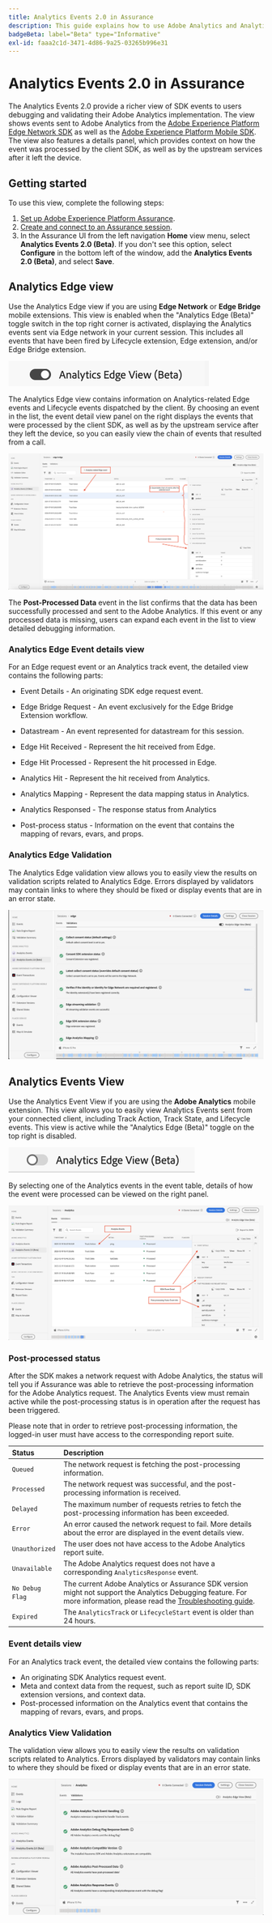 ```yaml
---
title: Analytics Events 2.0 in Assurance
description: This guide explains how to use Adobe Analytics and Analytics Edge view with Adobe Experience Platform Assurance.
badgeBeta: label="Beta" type="Informative"
exl-id: faaa2c1d-3471-4d86-9a25-03265b996e31
---
```

# Analytics Events 2.0 in Assurance

The Analytics Events 2.0 provide a richer view of SDK events to users debugging and validating their Adobe Analytics implementation. The view shows events sent to Adobe Analytics from the [Adobe Experience Platform Edge Network SDK](https://developer.adobe.com/client-sdks/edge/edge-network/) as well as the [Adobe Experience Platform Mobile SDK](https://developer.adobe.com/client-sdks/solution/adobe-analytics/). The view also features a details panel, which provides context on how the event was processed by the client SDK, as well as by the upstream services after it left the device.

## Getting started

To use this view, complete the following steps:

1. [Set up Adobe Experience Platform Assurance](../tutorials/implement-assurance.md).
2. [Create and connect to an Assurance session](../tutorials/using-assurance.md).
3. In the Assurance UI from the left navigation **Home** view menu, select **Analytics Events 2.0 (Beta)**. If you don't see this option, select **Configure** in the bottom left of the window, add the **Analytics Events 2.0 (Beta)**, and select **Save**.

## Analytics Edge view

Use the Analytics Edge view if you are using **Edge Network** or **Edge Bridge** mobile extensions. This view is enabled when the "Analytics Edge (Beta)" toggle switch in the top right corner is activated, displaying the Analytics events sent via Edge network in your current session. This includes all events that have been fired by Lifecycle extension, Edge extension, and/or Edge Bridge extension.

![An image that shows toggle which switched to Analytics Edge View.](./images/adobe-analytics-edge/edge-analytics-view-toggle.png)

The Analytics Edge view contains information on Analytics-related Edge events and Lifecycle events dispatched by the client. By choosing an event in the list, the event detail view panel on the right displays the events that were processed by the client SDK, as well as by the upstream service after they left the device, so you can easily view the chain of events that resulted from a call.

![An image demonstrating different components in the Analytics Edge View for the Edge Bridge scenario.](./images/adobe-analytics-edge/edgebridge-analytics-events.png)

The **Post-Processed Data** event in the list confirms that the data has been successfully processed and sent to the Adobe Analytics. If this event or any processed data is missing, users can expand each event in the list to view detailed debugging information.

### Analytics Edge Event details view

For an Edge request event or an Analytics track event, the detailed view contains the following parts:

* Event Details - An originating SDK edge request event.

* Edge Bridge Request - An event exclusively for the Edge Bridge Extension workflow.

* Datastream - An event represented for datastream for this session.

* Edge Hit Received - Represent the hit received from Edge.

* Edge Hit Processed - Represent the hit processed in Edge.

* Analytics Hit - Represent the hit received from Analytics.

* Analytics Mapping - Represent the data mapping status in Analytics.

* Analytics Responsed - The response status from Analytics 

* Post-process status - Information on the event that contains the mapping of revars, evars, and props.

### Analytics Edge Validation

The Analytics Edge validation view allows you to easily view the results on validation scripts related to Analytics Edge. Errors displayed by validators may contain links to where they should be fixed or display events that are in an error state.

![An image that shows the validators tab in the Analytics Edge view.](./images/adobe-analytics-edge/edge-analytics-validation-view.png)

## Analytics Events View

Use the Analytics Event View if you are using the **Adobe Analytics** mobile extension. This view allows you to easily view Analytics Events sent from your connected client, including Track Action, Track State, and Lifecycle events. This view is active while the "Analytics Edge (Beta)" toggle on the top right is disabled.

![An image that shows toggle which switched to Analytics View.](./images/adobe-analytics-edge/direct-analytics-view-toggle-button.png)

By selecting one of the Analytics events in the event table, details of how the event were processed can be viewed on the right panel.

![An image demonstrating different components in the Analytics Events View.](./images/adobe-analytics-edge/analytics-events.png)

### Post-processed status

After the SDK makes a network request with Adobe Analytics, the status will tell you if Assurance was able to retrieve the post-processing information for the Adobe Analytics request. The Analytics Events view must remain active while the post-processing status is in operation after the request has been triggered.

Please note that in order to retrieve post-processing information, the logged-in user must have access to the corresponding report suite.

| Status | Description |
| :----- | :---------- |
| `Queued` | The network request is fetching the post-processing information. |
| `Processed` | The network request was successful, and the post-processing information is received. |
| `Delayed` | The maximum number of requests retries to fetch the post-processing information has been exceeded. |
| `Error` | An error caused the network request to fail. More details about the error are displayed in the event details view. |
| `Unauthorized` | The user does not have access to the Adobe Analytics report suite. |
| `Unavailable` | The Adobe Analytics request does not have a corresponding `AnalyticsResponse` event. |
| `No Debug Flag` | The current Adobe Analytics or Assurance SDK version might not support the Analytics Debugging feature. For more information, please read the [Troubleshooting guide](../troubleshooting.md). |
| `Expired` | The `AnalyticsTrack` or `LifecycleStart` event is older than 24 hours. |

### Event details view

For an Analytics track event, the detailed view contains the following parts:

* An originating SDK Analytics request event.
* Meta and context data from the request, such as report suite ID, SDK extension versions, and context data.
* Post-processed information on the Analytics event that contains the mapping of revars, evars, and props.

### Analytics View Validation

The validation view allows you to easily view the results on validation scripts related to Analytics. Errors displayed by validators may contain links to where they should be fixed or display events that are in an error state.

![An image that shows the validators tab in the Analytics view.](./images/adobe-analytics-edge/analytics-validation-view.png)